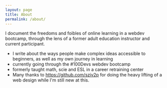 ```yaml
---
layout: page
title: About
permalink: /about/
---
```


I document the freedoms and foibles of online learning in a webdev bootcamp, through the lens of a former adult education instructor and current participant.
- I write about the ways people make complex ideas accessible to beginners, as well as my own journey in learning
- currently going through the #100Devs webdev bootcamp
- formerly taught math, scie and ESL in a career retraining center
- Many thanks to https://github.com/sziv2p for doing the heavy lifting of a web design while I'm still new at this.
